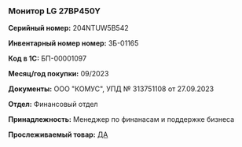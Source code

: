 ### Монитор LG 27BP450Y </br>

**Серийный номер:** 204NTUW5B542 </br>

**Инвентарный номер номер:** ЗБ-01165 </br>

**Код в 1С:** БП-00001097 </br>

**Месяц/год покупки:** 09/2023 </br>

**Документы:** ООО "КОМУС", УПД № 313751108 от 27.09.2023  </br>

**Отдел:** Финансовый отдел </br>

**Принадлежность:** Менеджер по финанасам и поддержке бизнеса </br>

**Прослеживаемый товар:** <u> ДА </u>
